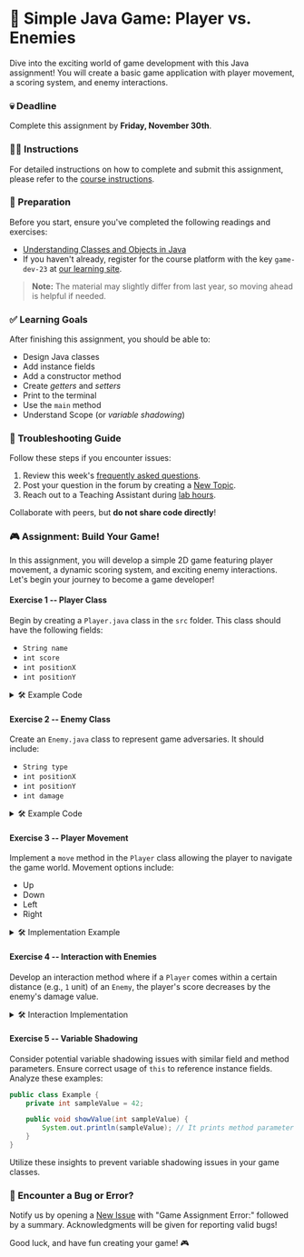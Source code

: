 # 🚀 Simple Java Game: Player vs. Enemies

Dive into the exciting world of game development with this Java assignment! You will create a basic game application with player movement, a scoring system, and enemy interactions.

### 💀 Deadline
Complete this assignment by **Friday, November 30th**.

### 👩‍🏫 Instructions
For detailed instructions on how to complete and submit this assignment, please refer to the [course instructions](https://yourcourse.edu/assignments).

### 📝 Preparation
Before you start, ensure you've completed the following readings and exercises:

- [Understanding Classes and Objects in Java](https://yourcourse.edu/module3/classes-and-objects)
- If you haven't already, register for the course platform with the key `game-dev-23` at [our learning site](https://yourcourse.edu).

> **Note:** The material may slightly differ from last year, so moving ahead is helpful if needed.

### ✅ Learning Goals

After finishing this assignment, you should be able to:

* Design Java classes
* Add instance fields
* Add a constructor method
* Create *getters* and *setters*
* Print to the terminal
* Use the `main` method
* Understand Scope (or *variable shadowing*)

### 🚨 Troubleshooting Guide
Follow these steps if you encounter issues:

1. Review this week's [frequently asked questions](https://yourcourse.edu/help/faqs).
2. Post your question in the forum by creating a [New Topic](https://yourcourse.edu/forum/new).
3. Reach out to a Teaching Assistant during [lab hours](https://yourcourse.edu/lab-schedule).

Collaborate with peers, but **do not share code directly**!

### 🎮 Assignment: Build Your Game!

In this assignment, you will develop a simple 2D game featuring player movement, a dynamic scoring system, and exciting enemy interactions. Let's begin your journey to become a game developer!

#### Exercise 1 -- Player Class
Begin by creating a `Player.java` class in the `src` folder. This class should have the following fields:

- `String name`
- `int score`
- `int positionX`
- `int positionY`

<details>
  <summary> 🛠 Example Code </summary>

  ```java
  public class Player {
  
      private String name;
      private int score;
      private int positionX;
      private int positionY;
  
      public Player(String name) {
          this.name = name;
          this.score = 0; // Starting score
          this.positionX = 0; // Starting position
          this.positionY = 0;
      }
  
      // Getter and Setter methods for each field
      public String getName() { return name; }
      public int getScore() { return score; }
      public int getPositionX() { return positionX; }
      public int getPositionY() { return positionY; }
      
      public void setPositionX(int x) { this.positionX = x; }
      public void setPositionY(int y) { this.positionY = y; }
      public void increaseScore(int points) { this.score += points; }
  
      public void printInfo() {
          System.out.println("Player: " + name);
          System.out.println("Score: " + score);
          System.out.println("Position: (" + positionX + ", " + positionY + ")");
      }
  }
  ```

  Use the provided structure to create player objects with initial values and methods to modify their state.
</details>

#### Exercise 2 -- Enemy Class
Create an `Enemy.java` class to represent game adversaries. It should include:

- `String type`
- `int positionX`
- `int positionY`
- `int damage`

<details>
  <summary> 🛠 Example Code </summary>

  ```java
  public class Enemy {

      private String type;
      private int positionX;
      private int positionY;
      private int damage;

      public Enemy(String type, int damage) {
          this.type = type;
          this.damage = damage;
          this.positionX = (int) (Math.random() * 100); // Random initial position
          this.positionY = (int) (Math.random() * 100);
      }

      // Getter methods
      public String getType() { return type; }
      public int getDamage() { return damage; }
      public int getPositionX() { return positionX; }
      public int getPositionY() { return positionY; }
  }
  ```

  These enemies will randomly appear and interact with the player. Implement and test basic movement logic by using constructors and methods.
</details>

#### Exercise 3 -- Player Movement
Implement a `move` method in the `Player` class allowing the player to navigate the game world. Movement options include:

- Up
- Down
- Left
- Right

<details>
  <summary> 🛠 Implementation Example </summary>

  ```java
  public void move(String direction) {
      switch (direction.toLowerCase()) {
          case "up": positionY++; break;
          case "down": positionY--; break;
          case "left": positionX--; break;
          case "right": positionX++; break;
          default: System.out.println("Invalid move!"); break;
      }
      System.out.println("Player moved " + direction + ". New position: (" + positionX + ", " + positionY + ")");
  }
  ```

  This method allows your player objects to interact with their environment by moving around.
</details>

#### Exercise 4 -- Interaction with Enemies
Develop an interaction method where if a `Player` comes within a certain distance (e.g., `1` unit) of an `Enemy`, the player's score decreases by the enemy's damage value.

<details>
  <summary> 🛠 Interaction Implementation </summary>

  ```java
  public void interact(Enemy enemy) {
      if (Math.abs(this.positionX - enemy.getPositionX()) <= 1 && 
          Math.abs(this.positionY - enemy.getPositionY()) <= 1) {
          this.score -= enemy.getDamage();
          System.out.println("Hit by " + enemy.getType() + "! Score decreased to: " + this.score);
      }
  }
  ```

  This ensures realistic interactions, reflecting adversaries' proximity impact.
</details>

#### Exercise 5 -- Variable Shadowing
Consider potential variable shadowing issues with similar field and method parameters. Ensure correct usage of `this` to reference instance fields. Analyze these examples:

```java
public class Example {
    private int sampleValue = 42;

    public void showValue(int sampleValue) {
        System.out.println(sampleValue); // It prints method parameter instead of instance field.
    }
}
```

Utilize these insights to prevent variable shadowing issues in your game classes.

### 🐞 Encounter a Bug or Error?
Notify us by opening a [New Issue](https://yourcourse.edu/help/issues/new) with "Game Assignment Error:" followed by a summary. Acknowledgments will be given for reporting valid bugs!

Good luck, and have fun creating your game! 🎮